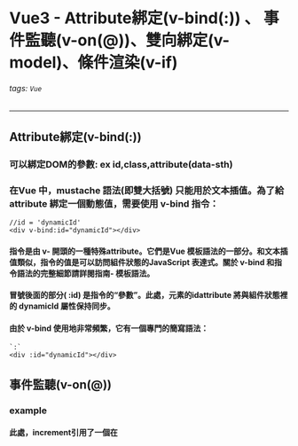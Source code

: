 # Vue3 - Attribute綁定(v-bind(:)) 、 事件監聽(v-on(@))、雙向綁定(v-model)、條件渲染(v-if)
###### tags: `Vue`
---
## Attribute綁定(v-bind(:))
### 可以綁定DOM的參數: ex id,class,attribute(data-sth)
### 在Vue 中，mustache 語法(即雙大括號) 只能用於文本插值。為了給attribute 綁定一個動態值，需要使用 v-bind 指令：
```
//id = 'dynamicId'
<div v-bind:id="dynamicId"></div>
```
#### 指令是由 v- 開頭的一種特殊attribute。它們是Vue 模板語法的一部分。和文本插值類似，指令的值是可以訪問組件狀態的JavaScript 表達式。關於 v-bind 和指令語法的完整細節請詳閱指南- 模板語法。

#### 冒號後面的部分( :id) 是指令的“參數”。此處，元素的idattribute 將與組件狀態裡的 dynamicId 屬性保持同步。

#### 由於 v-bind 使用地非常頻繁，它有一個專門的簡寫語法：
```
`:`
<div :id="dynamicId"></div>
```

## 事件監聽(v-on(@))
### example
#### 此處，increment引用了一個在 <script setup> 中聲明的函數：
    <script setup>
    import { ref } from 'vue'

    const count = ref(0)

    function increment() {
      // 更新组件状态
      count.value++  //這邊使用.value取用ref的資料
    }
    </script>
    <template>
        <button @click="increment">
                +
        </button>
    </template>

## 表單綁定(雙向綁定(v-model))
### 同時使用 v-bind 和 v-on 來在表單的輸入元素上創建雙向綁定：
```
<input :value="text" @input="onInput">
function onInput(e) {
  // v-on 处理函数会接收原生 DOM 事件
  // 作为其参数。
  text.value = e.target.value
}
//在文本框裡輸入資料時 input裡的文本也會隨著輸入更新
```
### 使用v-model進行雙向綁定
```
<script>
const text = ref('')
</script>

<template>
  <input v-model="text" placeholder="Type here"> //text = text.value
  <p>{{ text }}</p>
</template>
```


## 條件渲染(conditional rendering)(v-if)
### 可以使用```v-if```進行條件渲染
```
<h1 v-if="awesome">Vue is awesome!</h1>
```
### 也可以使用v-else / v-else-if表示其他條件分支
```
//script
const awesome = ref(true)
const toggle = () =>{awesome.value = !awesome.value}

/template
<h1 v-if="awesome">Vue is awesome!</h1>
<h1 v-else>Oh no 😢</h1>
```

